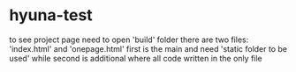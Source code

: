 # hyuna-test
to see project page need to open 'build' folder
there are two files: 'index.html' and 'onepage.html'
first is the main and need 'static folder to be used' while second is additional where all code written in the only file
